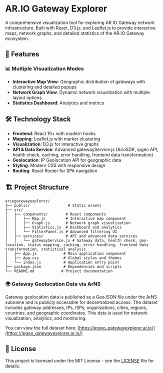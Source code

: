 # AR.IO Gateway Explorer

A comprehensive visualization tool for exploring AR.IO Gateway network infrastructure. Built with React, D3.js, and Leaflet.js to provide interactive maps, network graphs, and detailed statistics of the AR.IO Gateway ecosystem.

## 🚀 Features

### 📊 **Multiple Visualization Modes**
- **Interactive Map View**: Geographic distribution of gateways with clustering and detailed popups
- **Network Graph View**: Dynamic network visualization with multiple layout options
- **Statistics Dashboard**: Analytics and metrics


## 🛠️ Technology Stack

- **Frontend**: React 19+ with modern hooks
- **Mapping**: Leaflet.js with marker clustering
- **Visualization**: D3.js for interactive graphs
- **API & Data Service**: Advanced gatewayService.js (ArioSDK, ipgeo API, health check, caching, error handling, frontend data transformation)
- **Geolocation**: IP Geolocation API for geographic data
- **Styling**: Modern CSS with responsive design
- **Routing**: React Router for SPA navigation

## 🏗️ Project Structure

```
ariogatewayexplorer/
├── public/                 # Static assets
├── src/
│   ├── components/        # React components
│   │   ├── Map.js         # Interactive map component
│   │   ├── Graph.js       # Network graph visualization
│   │   ├── Statistics.js  # Dashboard and analytics
│   │   └── FilterPanel.js # Advanced filtering UI
│   ├── services/          # API and advanced data services
│   │   └── gatewayService.js # Gateway data, health check, geo-location, status mapping, caching, error handling, frontend data transformation, statistical analysis
│   ├── App.js            # Main application component
│   ├── App.css           # Global styles and themes
│   └── index.js          # Application entry point
├── package.json          # Dependencies and scripts
└── README.md            # Project documentation
```

### 🌍 Gateway Geolocation Data via ArNS

Gateway geolocation data is published as a GeoJSON file under the ArNS subname and is publicly accessible for decentralized access. The dataset includes gateway addresses, IPs, ISPs, organizations, cities, regions, countries, and geographic coordinates. This data is used for network visualization, analytics, and monitoring.

You can view the full dataset here: [https://ipgeo_gatewayexplorer.ar.io/](https://ipgeo_gatewayexplorer.ar.io/)

## 📄 License

This project is licensed under the MIT License - see the [LICENSE](LICENSE) file for details.
